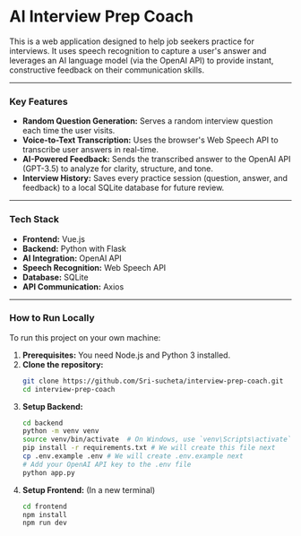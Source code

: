 # AI Interview Prep Coach

This is a web application designed to help job seekers practice for interviews. It uses speech recognition to capture a user's answer and leverages an AI language model (via the OpenAI API) to provide instant, constructive feedback on their communication skills.

---

### Key Features

*   **Random Question Generation:** Serves a random interview question each time the user visits.
*   **Voice-to-Text Transcription:** Uses the browser's Web Speech API to transcribe user answers in real-time.
*   **AI-Powered Feedback:** Sends the transcribed answer to the OpenAI API (GPT-3.5) to analyze for clarity, structure, and tone.
*   **Interview History:** Saves every practice session (question, answer, and feedback) to a local SQLite database for future review.

---

### Tech Stack

*   **Frontend:** Vue.js
*   **Backend:** Python with Flask
*   **AI Integration:** OpenAI API
*   **Speech Recognition:** Web Speech API
*   **Database:** SQLite
*   **API Communication:** Axios

---

### How to Run Locally

To run this project on your own machine:

1.  **Prerequisites:** You need Node.js and Python 3 installed.
2.  **Clone the repository:**
    ```bash
    git clone https://github.com/Sri-sucheta/interview-prep-coach.git
    cd interview-prep-coach
    ```
3.  **Setup Backend:**
    ```bash
    cd backend
    python -m venv venv
    source venv/bin/activate  # On Windows, use `venv\Scripts\activate`
    pip install -r requirements.txt # We will create this file next
    cp .env.example .env # We will create .env.example next
    # Add your OpenAI API key to the .env file
    python app.py
    ```
4.  **Setup Frontend:** (In a new terminal)
    ```bash
    cd frontend
    npm install
    npm run dev
    ```